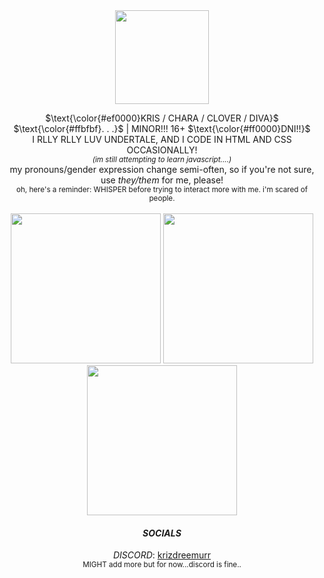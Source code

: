 <div align="center">
<img src="https://media1.tenor.com/m/5E4WCiz6ISUAAAAd/garcello-fridaynightfunkin.gif" width="150">


</div>



<p align="center">
$\text{\color{#ef0000}KRIS / CHARA / CLOVER / DIVA}$ $\text{\color{#ffbfbf}. . .}$ | MINOR!!! 16+ $\text{\color{#ff0000}DNI!!}$<br>
 I RLLY RLLY LUV UNDERTALE, AND I CODE IN HTML AND CSS OCCASIONALLY!<br>
 <i><sub>(im still attempting to learn javascript....)</sub></i></i><br>
 my pronouns/gender expression change semi-often, so if you're not sure, use <i>they/them</i> for
 me, please!<br>
 <sub>oh, here's a reminder: WHISPER before trying to interact more with me. i'm scared of people.</sub><br><br>
 <img src="https://github.com/user-attachments/assets/bf2f4865-1f43-4095-bca5-97e87d32cd9d" width="240">
 <img src="https://64.media.tumblr.com/a767dc29bbf56f4f437f8b7e08df0e7f/6c0f91c1af4ee0a2-94/s250x400/dabf2c84f6285c9ba59e19092dcf98ed2250dc35.gifv" width="240"><br>
 <img src="https://nimravidae.neocities.org/images/blinkies/blinkie_i_never_solved_rubix_cube.gif" width="240"><br>
<div align="center">

 <h4><i>SOCIALS</i></h4>

 <i>DISCORD</i>: <u>krizdreemurr</u><br>
 <sub>MIGHT add more but for now...discord is fine..</sub>

 </div>







